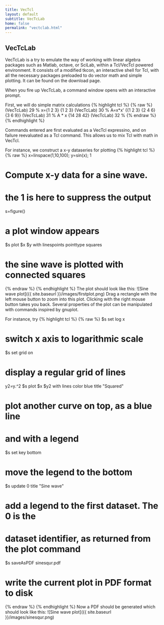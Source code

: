 ```yaml
---
title: VecTcl
layout: default
subtitle: VecTcLab
home: false
permalink: "vectclab.html"
---
```


VecTcLab
-------------------------
VecTcLab is a try to emulate the way of working with linear algebra packages 
such as Matlab, octave, or SciLab, within a Tcl/VecTcl powered environment.
It consists of a modified tkcon, an interactive shell for Tcl, with all the necessary
packages preloaded to do vector math and simple plotting. It can be found on the download
page. 

When you fire up VecTcLab, a command window opens with an interactive prompt. 

First, we will do simple matrix calculations
{% highlight tcl %}
{% raw %}
(VecTcLab) 29 % x={1 2 3} 
{1 2 3}
(VecTcLab) 30 % A=x*x' 
{{1 2 3}
 {2 4 6}
 {3 6 9}}
(VecTcLab) 31 % A * x 
{14 28 42}
(VecTcLab) 32 % 
{% endraw %}
{% endhighlight %}

Commands entered are first evaluated as a VecTcl expressino, and on failure 
reevaluated as a Tcl command. This allows us to mix Tcl with math in VecTcl.

For instance, we construct a x-y dataseries for plotting
{% highlight tcl %}
{% raw %}
x=linspace(1,10,100); y=sin(x); 1
# Compute x-y data for a sine wave.
# the 1 is here to suppress the output
s=figure()
# a plot window appears
$s plot $x $y with linespoints pointtype squares
# the sine wave is plotted with connected squares
{% endraw %}
{% endhighlight %}
The plot should look like this:
![Sine wave plot]({{ site.baseurl }}/images/firstplot.png)
Drag a rectangle with the left mouse button to zoom into this plot. Clicking
with the right mouse button takes you back. Several properties of the plot
can be manipulated with commands inspired by gnuplot. 

For instance, try
{% highlight tcl %}
{% raw %}
$s set log x
# switch x axis to logarithmic scale
$s set grid on
# display a regular grid of lines
y2=y.^2
$s plot $x $y2 with lines color blue title "Squared"
# plot another curve on top, as a blue line
# and with a legend
$s set key bottom 
# move the legend to the bottom
$s update 0 title "Sine wave"
# add a legend to the first dataset. The 0 is the 
# dataset identifier, as returned from the plot command
$s saveAsPDF sinesqur.pdf
# write the current plot in PDF format to disk
{% endraw %}
{% endhighlight %}
Now a PDF should be generated which should look like this:
![Sine wave plot]({{ site.baseurl }}/images/sinesqur.png)



